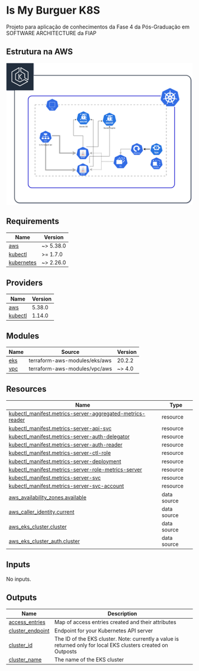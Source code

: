 # Is My Burguer K8S

Projeto para aplicação de conhecimentos da Fase 4 da Pós-Graduação em SOFTWARE ARCHITECTURE da FIAP


## Estrutura na AWS

![alt text](/docs/is-my-burguer-diagram.drawio.png)

<!-- BEGIN_TF_DOCS -->
## Requirements

| Name | Version |
|------|---------|
| <a name="requirement_aws"></a> [aws](#requirement\_aws) | ~> 5.38.0 |
| <a name="requirement_kubectl"></a> [kubectl](#requirement\_kubectl) | >= 1.7.0 |
| <a name="requirement_kubernetes"></a> [kubernetes](#requirement\_kubernetes) | ~> 2.26.0 |

## Providers

| Name | Version |
|------|---------|
| <a name="provider_aws"></a> [aws](#provider\_aws) | 5.38.0 |
| <a name="provider_kubectl"></a> [kubectl](#provider\_kubectl) | 1.14.0 |

## Modules

| Name | Source | Version |
|------|--------|---------|
| <a name="module_eks"></a> [eks](#module\_eks) | terraform-aws-modules/eks/aws | 20.2.2 |
| <a name="module_vpc"></a> [vpc](#module\_vpc) | terraform-aws-modules/vpc/aws | ~> 4.0 |

## Resources

| Name | Type |
|------|------|
| [kubectl_manifest.metrics-server-aggregated-metrics-reader](https://registry.terraform.io/providers/gavinbunney/kubectl/latest/docs/resources/manifest) | resource |
| [kubectl_manifest.metrics-server-api-svc](https://registry.terraform.io/providers/gavinbunney/kubectl/latest/docs/resources/manifest) | resource |
| [kubectl_manifest.metrics-server-auth-delegator](https://registry.terraform.io/providers/gavinbunney/kubectl/latest/docs/resources/manifest) | resource |
| [kubectl_manifest.metrics-server-auth-reader](https://registry.terraform.io/providers/gavinbunney/kubectl/latest/docs/resources/manifest) | resource |
| [kubectl_manifest.metrics-server-ctl-role](https://registry.terraform.io/providers/gavinbunney/kubectl/latest/docs/resources/manifest) | resource |
| [kubectl_manifest.metrics-server-deployment](https://registry.terraform.io/providers/gavinbunney/kubectl/latest/docs/resources/manifest) | resource |
| [kubectl_manifest.metrics-server-role-metrics-server](https://registry.terraform.io/providers/gavinbunney/kubectl/latest/docs/resources/manifest) | resource |
| [kubectl_manifest.metrics-server-svc](https://registry.terraform.io/providers/gavinbunney/kubectl/latest/docs/resources/manifest) | resource |
| [kubectl_manifest.metrics-server-svc-account](https://registry.terraform.io/providers/gavinbunney/kubectl/latest/docs/resources/manifest) | resource |
| [aws_availability_zones.available](https://registry.terraform.io/providers/hashicorp/aws/latest/docs/data-sources/availability_zones) | data source |
| [aws_caller_identity.current](https://registry.terraform.io/providers/hashicorp/aws/latest/docs/data-sources/caller_identity) | data source |
| [aws_eks_cluster.cluster](https://registry.terraform.io/providers/hashicorp/aws/latest/docs/data-sources/eks_cluster) | data source |
| [aws_eks_cluster_auth.cluster](https://registry.terraform.io/providers/hashicorp/aws/latest/docs/data-sources/eks_cluster_auth) | data source |

## Inputs

No inputs.

## Outputs

| Name | Description |
|------|-------------|
| <a name="output_access_entries"></a> [access\_entries](#output\_access\_entries) | Map of access entries created and their attributes |
| <a name="output_cluster_endpoint"></a> [cluster\_endpoint](#output\_cluster\_endpoint) | Endpoint for your Kubernetes API server |
| <a name="output_cluster_id"></a> [cluster\_id](#output\_cluster\_id) | The ID of the EKS cluster. Note: currently a value is returned only for local EKS clusters created on Outposts |
| <a name="output_cluster_name"></a> [cluster\_name](#output\_cluster\_name) | The name of the EKS cluster |
<!-- END_TF_DOCS -->
